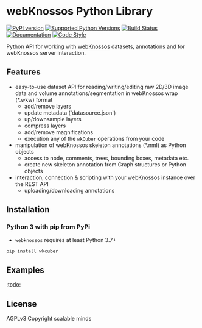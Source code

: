 # webKnossos Python Library
[![PyPI version](https://img.shields.io/pypi/v/webknossos)](https://pypi.python.org/pypi/webknossos)
[![Supported Python Versions](https://img.shields.io/pypi/pyversions/webknossos.svg)](https://pypi.python.org/pypi/webknossos)
[![Build Status](https://img.shields.io/github/workflow/status/scalableminds/webknossos-libs/CI/master)](https://github.com/scalableminds/webknossos-libs/actions?query=workflow%3A%22CI%22)
[![Documentation](https://img.shields.io/badge/docs-passing-brightgreen.svg)](https://docs.webknossos.org/webknossos-py/index.html)
[![Code Style](https://img.shields.io/badge/code%20style-black-000000.svg)](https://github.com/psf/black)

Python API for working with [webKnossos](https://webknossos.org) datasets, annotations and for webKnossos server interaction.

## Features

- easy-to-use dataset API for reading/writing/editing raw 2D/3D image data and volume annotations/segmentation in webKnossos wrap (*.wkw) format
    - add/remove layers
    - update metadata ('datasource.json`) 
    - up/downsample layers
    - compress layers 
    - add/remove magnifications
    - execution any of the `wkCuber` operations from your code
- manipulation of webKnossos skeleton annotations (*.nml) as Python objects
    - access to node, comments, trees, bounding boxes, metadata etc.
    - create new skeleton annotation from Graph structures or Python objects
- interaction, connection & scripting with your webKnossos instance over the REST API
    - uploading/downloading annotations

## Installation
### Python 3 with pip from PyPi
- `webknossos` requires at least Python 3.7+

```
pip install wkcuber
```

## Examples
:todo:

## License
AGPLv3
Copyright scalable minds